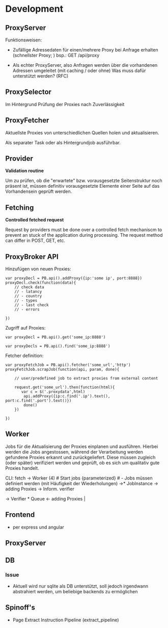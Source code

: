 # Development

## ProxyServer

Funktionsweisen:

- Zufällige Adressedaten für einen/mehrere Proxy bei Anfrage erhalten (schnellster Proxy; )
  bsp.: GET /api/proxy
  
- Als echter ProxyServer, also Anfragen werden über die vorhandenen Adressen umgeleitet (mit caching / oder ohne)
  Was muss dafür unterstützt werden? (RFC)
 
  
## ProxySelector 

Im Hintergrund Prüfung der Proxies nach Zuverlässigkeit


## ProxyFetcher

Aktuellste Proxies von unterschiedlichen Quellen holen und aktualisieren.

Als separater Task oder als Hintergrundjob ausführbar.


## Provider

**Validation routine**

Um zu prüfen, ob die "erwartete" bzw. vorausgesetzte Seitenstruktur noch präsent ist, 
müssen definitiv vorausgesetzte Elemente einer Seite auf das Vorhandensein geprüft werden.
  

## Fetching

**Controlled fetched request**

Request by providers must be done over a controlled fetch mechaniscm to prevent an stuck of the application during processing.
The request method can differ in POST, GET, etc. 


## ProxyBroker API

Hinzufügen von neuen Proxies:

```
var proxyDecl = PB.api().addProxy({ip:'some ip', port:8888})
proxyDecl.check(function(data){
    // check data
    // - latancy
    // - country
    // - types
    // - last check
    // - errors
    
})
```

Zugriff auf Proxies:

```
var proxyDecl = PB.api().get('some_ip:8888')

var proxyDecls = PB.api().find('some_ip:8888')
```


Fetcher definition:
```
var proxyFetchJob = PB.api().fetcher('some_url','http')
proxyFetchJob.scrapJob(function(api, param, done){

    // user/predefined job to extract proxies from external content 
    
    request.get('some_url').then(function(html){     
       var c = $('.proxydata',html)       
        api.addProxy({ip:c.find('.ip').text(), port:c.find('.port').text()})        
        done()
    })

})
```

## Worker 

Jobs für die Aktualisierung der Proxies einplanen und ausführen. Hierbei werden die Jobs angestossen, 
während der Verarbeitung werden gefundene Proxies erkannt und zurückgeliefert. Diese müssen zugleich (oder später) verifiziert werden und 
geprüft, ob es sich um qualitativ gute Proxies handelt.


CLI: fetch
  -> Worker (4) 
    # Start jobs {parameterized}
    # - Jobs müssen definiert werden (mit Häufigkeit der Wiederholungen) 
    ->* JobInstance
       -> adding Proxies -> Inform. verifier
         
         
  -> Verifier 
       * Queue <- adding Proxies
       | 
  

## Frontend

+ per express und angular


## ProxyServer


## DB

### Issue

 * Aktuell wird nur sqlite als DB unterstützt, soll jedoch irgendwann abstrahiert werden, um beliebige backends zu ermöglichen
 

## Spinoff's

 - Page Extract Instruction Pipeline (extract_pipeline)

